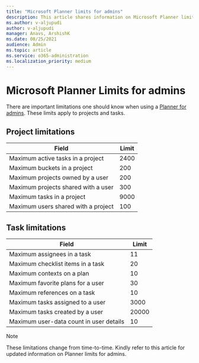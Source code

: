 ```yaml
---
title: "Microsoft Planner limits for admins"
description: This article shares information on Microsoft Planner limits for admins.
ms.author: v-aljupudi
author: v-aljupudi
manager: Anavs, ArshishK
ms.date: 08/25/2021
audience: Admin
ms.topic: article
ms.service: o365-administration
ms.localization_priority: medium
---
```

# Microsoft Planner Limits for admins

There are important limitations one should know when using a [Planner for admins](planner-for-admins.md). These limits apply to projects and tasks.

## Project limitations

|Field  |Limit  |
|---------|---------|
|Maximum active tasks in a project     |2400|
|Maximum buckets in a project     |200|
|Maximum projects owned by a user     |200|
|Maximum projects shared with a user     |300|
|Maximum tasks in a project     |9000|
|Maximum users shared with a project     |100|

## Task limitations

|Field  |Limit  |
|---------|---------|
|Maximum assignees in a task     |11|
|Maximum checklist items in a task     |20|
|Maximum contexts on a plan    |10|
|Maximum favorite plans for a user     |30|
|Maximum references on a task     |10|
|Maximum tasks assigned to a user     |3000|
|Maximum tasks created by a user     |20000|
|Maximum user-data count in user details   |10|

> [!NOTE]
> These limitations change from time-to-time. Kindly refer to this article for updated information on Planner limits for admins.
